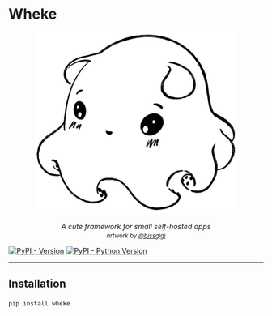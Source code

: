 # Wheke

<p align="center">
  <img src="./images/wheke.png" alt="Wheke"></a>
</p>
<p align="center">
  <em>A cute framework for small self-hosted apps</em>
  <br/>
  <em><small>artwork by <a href="https://bissgigi.art/">@bissgigi</a></small></em>
</p>

[![PyPI - Version](https://img.shields.io/pypi/v/wheke.svg)](https://pypi.org/project/wheke)
[![PyPI - Python Version](https://img.shields.io/pypi/pyversions/wheke.svg)](https://pypi.org/project/wheke)

-----

## Installation

```console
pip install wheke
```
